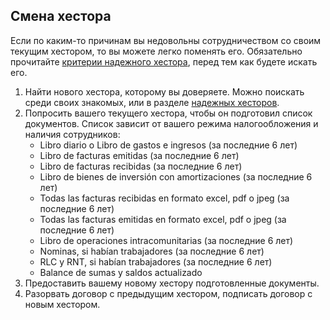 ## Смена хестора

Если по каким-то причинам вы недовольны сотрудничеством со своим текущим хестором, то вы можете легко поменять его.
Обязательно прочитайте [критерии надежного хестора](#критерии-надежного-хестора), перед тем как будете искать
его.

1. Найти нового хестора, которому вы доверяете. Можно поискать среди своих знакомых, или в разделе
   [надежных хесторов](#надежные-хесторы).
2. Попросить вашего текущего хестора, чтобы он подготовил список документов. Список зависит от вашего режима
   налогообложения и наличия сотрудников:
    - Libro diario o Libro de gastos e ingresos (за последние 6 лет)
    - Libro de facturas emitidas (за последние 6 лет)
    - Libro de facturas recibidas (за последние 6 лет)
    - Libro de bienes de inversión con amortizaciones (за последние 6 лет)
    - Todas las facturas recibidas en formato excel, pdf o jpeg (за последние 6 лет)
    - Todas las facturas emitidas en formato excel, pdf o jpeg (за последние 6 лет)
    - Libro de operaciones intracomunitarias (за последние 6 лет)
    - Nominas, si habían trabajadores (за последние 6 лет)
    - RLC y RNT, si habían trabajadores (за последние 6 лет)
    - Balance de sumas y saldos actualizado
3. Предоставить вашему новому хестору подготовленные документы.
4. Разорвать договор с предыдущим хестором, подписать договор с новым хестором.

